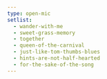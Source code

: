 ```yaml
---
type: open-mic
setlist:
  - wander-with-me
  - sweet-grass-memory
  - together
  - queen-of-the-carnival
  - just-like-tom-thumbs-blues
  - hints-are-not-half-hearted
  - for-the-sake-of-the-song
---
```

